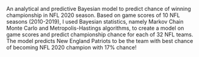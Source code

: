 An analytical and predictive Bayesian model to predict chance of winning championship in NFL 2020 season.
Based on game scores of 10 NFL seasons (2010-2019), I used Bayesian statistics, namely Markov Chain Monte Carlo and Metropolis-Hastings algorithms, to create a model on game scores and predict championship chance for each of 32 NFL teams.
The model predicts New England Patriots to be the team with best chance of becoming NFL 2020 champion with 17% chance!

